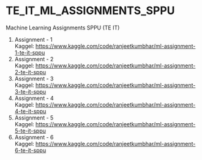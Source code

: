 # TE_IT_ML_ASSIGNMENTS_SPPU
Machine Learning Assignments SPPU (TE IT) 

1) Assignment - 1<br>
Kaggel: https://www.kaggle.com/code/ranjeetkumbhar/ml-assignment-1-te-it-sppu <br>
2) Assignment - 2<br>
Kaggel: https://www.kaggle.com/code/ranjeetkumbhar/ml-assignment-2-te-it-sppu <br>
3) Assignment - 3<br>
Kaggel: https://www.kaggle.com/code/ranjeetkumbhar/ml-assignment-3-te-it-sppu <br>
4) Assignment - 4<br>
Kaggel: https://www.kaggle.com/code/ranjeetkumbhar/ml-assignment-4-te-it-sppu <br>
5) Assignment - 5<br>
Kaggel: https://www.kaggle.com/code/ranjeetkumbhar/ml-assignment-5-te-it-sppu <br>
6) Assignment - 6<br>
Kaggel: https://www.kaggle.com/code/ranjeetkumbhar/ml-assignment-6-te-it-sppu <br>
